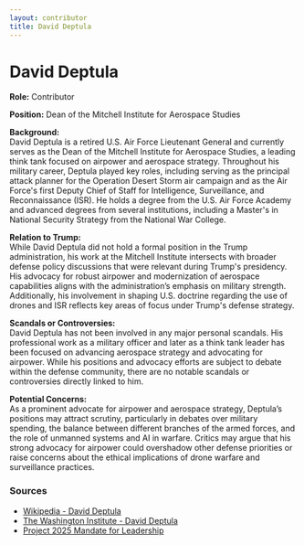 ```yaml
---
layout: contributor
title: David Deptula
---
```


# David Deptula

**Role:** Contributor

**Position:** Dean of the Mitchell Institute for Aerospace Studies

**Background:**  
David Deptula is a retired U.S. Air Force Lieutenant General and currently serves as the Dean of the Mitchell Institute for Aerospace Studies, a leading think tank focused on airpower and aerospace strategy. Throughout his military career, Deptula played key roles, including serving as the principal attack planner for the Operation Desert Storm air campaign and as the Air Force's first Deputy Chief of Staff for Intelligence, Surveillance, and Reconnaissance (ISR). He holds a degree from the U.S. Air Force Academy and advanced degrees from several institutions, including a Master's in National Security Strategy from the National War College.

**Relation to Trump:**  
While David Deptula did not hold a formal position in the Trump administration, his work at the Mitchell Institute intersects with broader defense policy discussions that were relevant during Trump's presidency. His advocacy for robust airpower and modernization of aerospace capabilities aligns with the administration’s emphasis on military strength. Additionally, his involvement in shaping U.S. doctrine regarding the use of drones and ISR reflects key areas of focus under Trump's defense strategy.

**Scandals or Controversies:**  
David Deptula has not been involved in any major personal scandals. His professional work as a military officer and later as a think tank leader has been focused on advancing aerospace strategy and advocating for airpower. While his positions and advocacy efforts are subject to debate within the defense community, there are no notable scandals or controversies directly linked to him.

**Potential Concerns:**  
As a prominent advocate for airpower and aerospace strategy, Deptula’s positions may attract scrutiny, particularly in debates over military spending, the balance between different branches of the armed forces, and the role of unmanned systems and AI in warfare. Critics may argue that his strong advocacy for airpower could overshadow other defense priorities or raise concerns about the ethical implications of drone warfare and surveillance practices.

### Sources
- [Wikipedia - David Deptula](https://en.wikipedia.org/wiki/David_Deptula)
- [The Washington Institute - David Deptula](https://www.washingtoninstitute.org/experts/david-deptula)
- [Project 2025 Mandate for Leadership](https://static.project2025.org/2025_MandateForLeadership_FULL.pdf)
